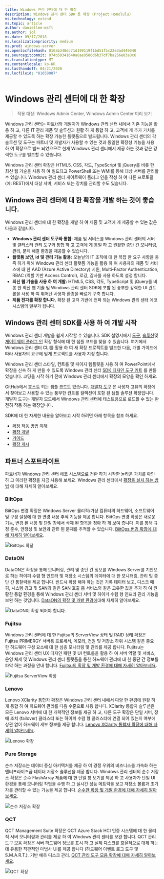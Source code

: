 ```yaml
---
title: Windows 관리 센터에 대 한 확장
description: Windows 관리 센터 SDK 용 확장 (Project Honolulu)
ms.technology: extend
ms.topic: article
author: daniellee-msft
ms.author: jol
ms.date: 09/17/2018
ms.localizationpriority: medium
ms.prod: windows-server
ms.openlocfilehash: 010ab340dc71d199119f1bd51fbc22e3ad449040
ms.sourcegitcommit: 074b59341640a8ae0586d6b37df7ba256e03a0c6
ms.translationtype: MT
ms.contentlocale: ko-KR
ms.lasthandoff: 04/21/2020
ms.locfileid: "81650087"
---
```

# <a name="extensions-for-windows-admin-center"></a>Windows 관리 센터에 대 한 확장

>적용 대상: Windows Admin Center, Windows Admin Center 미리 보기

Windows 관리 센터는 파트너와 개발자가 Windows 관리 센터 내에서 기존 기능을 활용 하 고, 다른 IT 관리 제품 및 솔루션과 원활 하 게 통합 하 고, 고객에 게 추가 가치를 제공할 수 있도록 하는 확장 가능한 플랫폼으로 빌드됩니다. Windows 관리 센터의 각 솔루션 및 도구는 파트너 및 개발자가 사용할 수 있는 것과 동일한 확장성 기능을 사용 하 여 확장으로 빌드 되었으므로 현재 Windows 관리 센터에서 제공 하는 것과 같은 강력한 도구를 빌드할 수 있습니다.

Windows 관리 센터 확장은 HTML5, CSS, 각도, TypeScript 및 jQuery를 비롯 한 최신 웹 기술을 사용 하 여 빌드되고 PowerShell 또는 WMI를 통해 대상 서버를 관리할 수 있습니다. Windows 관리 센터 게이트웨이 플러그 인을 작성 하 여 다른 프로토콜 (예: REST)에서 대상 서버, 서비스 또는 장치를 관리할 수도 있습니다.

## <a name="why-you-should-consider-developing-an-extension-for-windows-admin-center"></a>Windows 관리 센터에 대 한 확장을 개발 하는 것이 좋습니다.

Windows 관리 센터에 대 한 확장을 개발 하 여 제품 및 고객에 게 제공할 수 있는 값은 다음과 같습니다.

- **Windows 관리 센터 도구와 통합:** 제품 및 서비스를 Windows 관리 센터의 서버 및 클러스터 관리 도구와 통합 하 고 고객에 게 통일 하 고 원활한 종단 간 모니터링, 관리, 문제 해결 환경을 제공할 수 있습니다.
- **플랫폼 보안, id 및 관리 기능 활용:** 오늘날의 IT 조직에 대 한 복잡 한 요구 사항을 충족 하기 위해 Windows 관리 센터 플랫폼 기능을 활용 하 여 사용자의 제품 및 서비스에 대 한 AAD (Azure Active Directory) 지원, Multi-Factor Authentication, RBAC (역할 기반 Access Control), 로깅, 감사를 사용 하도록 설정 합니다.
- **최신 웹 기술을 사용 하 여 개발:** HTML5, CSS, 각도, TypeScript 및 jQuery를 비롯 한 최신 웹 기술 및 Windows 관리 센터 SDK에 포함 된 풍부한 강력한 UI 컨트롤을 사용 하 여 뛰어난 사용자 환경을 빠르게 구축 합니다.
- **제품 전파를 확장 합니다.** 확장 된 고객 기반에 전파 되는 Windows 관리 센터 에코 시스템의 일부가 됩니다.

## <a name="start-developing-with-the-windows-admin-center-sdk"></a>Windows 관리 센터 SDK를 사용 하 여 개발 시작

Windows 관리 센터 개발을 쉽게 시작할 수 있습니다.  SDK 설명서에서 [도구](develop-tool.md), [솔루션](develop-solution.md)및 [게이트웨이 플러그 인](develop-gateway-plugin.md) 확장 형식에 대 한 샘플 코드를 찾을 수 있습니다. 여기에서 Windows 관리 센터 CLI를 활용 하 여 새 확장 프로젝트를 빌드한 다음, 개별 가이드에 따라 사용자의 요구에 맞게 프로젝트를 사용자 지정 합니다.

Windows 관리 센터 스타일, 컨트롤 및 페이지 템플릿을 사용 하 여 PowerPoint에서 확장을 신속 하 게 만들 수 있도록 Windows 관리 센터 [SDK 디자인 도구 키트](https://github.com/Microsoft/windows-admin-center-sdk/blob/master/WindowsAdminCenterDesignToolkit.zip) 를 만들었습니다. 코딩을 시작 하기 전에 Windows 관리 센터에서 확장의 모양을 확인 하세요.

GitHub에서 호스트 되는 샘플 코드도 있습니다. [개발자 도구](https://aka.ms/wacsdk) 은 사용자 고유의 확장에서 찾아보고 사용할 수 있는 풍부한 컨트롤 컬렉션이 포함 된 샘플 솔루션 확장입니다. 개발자 도구는 개발자 모드에서 Windows 관리 센터에 테스트용으로 로드할 수 있는 완전히 작동 하는 확장입니다.

SDK에 대 한 자세한 내용을 알아보고 시작 하려면 아래 항목을 참조 하세요.

- [확장 작동 방법 이해](understand-extensions.md)
- [확장 개발](developing-extensions.md)
- [가이드](guides.md)
- [확장 게시](publish-extensions.md)

## <a name="partner-spotlight"></a>파트너 스포트라이트

파트너가 Windows 관리 센터 에코 시스템으로 전환 하기 시작한 놀라운 가치를 확인 하 고 이러한 확장을 지금 사용해 보세요. Windows 관리 센터에서 [확장을 설치 하는 방법](../configure/using-extensions.md) 에 대해 자세히 알아보세요.

### <a name="biitops"></a>BiitOps
BiitOps 변경 확장은 Windows Server 물리적/가상 컴퓨터의 하드웨어, 소프트웨어 및 구성 설정에 대 한 변경 내용 추적 기능을 제공 합니다. BiitOps 변경 확장은 새로운 기능, 변경 된 내용 및 단일 창에서 삭제 된 항목을 정확 하 게 보여 줍니다 .이를 통해 규정 준수, 안정성 및 보안과 관련 된 문제를 추적할 수 있습니다. [BiitOps 변경 확장에 대해 자세히 알아보세요](case-studies/biitops.md).

![BiitOps 확장](../media/extensibility-overview/biitops-1.png)

### <a name="dataon"></a>DataON

DataON은 확장을 통해 모니터링, 관리 및 종단 간 정보를 Windows Server를 기반으로 하는 하이퍼 수렴 형 인프라 및 저장소 시스템의 데이터에 대 한 모니터링, 관리 및 종단 간 통찰력을 제공 합니다. 반드시 확장 해야 하는 것은 기록 데이터 보고, 디스크 매핑, 시스템 경고 및 SAN과 같은 SAN 호출 홈 서비스와 같은 고유한 값을 추가 하 여 원활한 통합 환경을 통해 Windows 관리 센터 서버 및 하이퍼 수렴 형 인프라 관리 기능을 보완 하는 것입니다. [DataON의 확장 및 개발 환경에](case-studies/dataon.md)대해 자세히 알아보세요.

![DataON이 확장 되어야 합니다.](../media/extensibility-overview/dataon-must-extension.png)

### <a name="fujitsu"></a>Fujitsu

Windows 관리 센터에 대 한 Fujitsu의 ServerView 상태 및 RAID 상태 확장은 Fujitsu PRIMERGY 서버용 프로세서, 메모리, 전원 및 저장소 하위 시스템 같은 중요 한 하드웨어 구성 요소에 대 한 심층 모니터링 및 관리를 제공 합니다. Fujitsu는 Windows 관리 센터 UX 디자인 패턴 및 UI 컨트롤을 활용 하 여 서버 역할 및 서비스, 운영 체제 및 Windows 관리 센터 플랫폼을 통한 하드웨어 관리에 대 한 종단 간 정보를 파악 하는 과정을 안내 합니다. [Fujitsu의 확장 및 개발 환경에 대해 자세히 알아보세요](case-studies/fujitsu.md).

![Fujitsu ServerView 확장](../media/extensibility-overview/fujitsu-serverview-extension.png)

### <a name="lenovo"></a>Lenovo

Lenovo XClarity 통합자 확장은 Windows 관리 센터 내에서 다양 한 환경에 원활 하 게 통합 하 여 하드웨어 관리를 다음 수준으로 사용 합니다. XClarity 통합자 솔루션은 모든 Lenovo 서버에 대 한 개략적인 정보를 제공 하 고, 다른 도구 확장은 단일 서버, 장애 조치 (failover) 클러스터 또는 하이퍼 수렴 형 클러스터에 연결 되어 있는지 여부에 상관 없이 하드웨어 세부 정보를 제공 합니다. [Lenovo XClarity 통합자 확장에 대해 자세히 알아보세요](case-studies/lenovo.md).

![Lenovo 확장](../media/extensibility-overview/lenovo-extension.png)

### <a name="pure-storage"></a>Pure Storage

순수 저장소는 데이터 중심 아키텍처를 제공 하 여 경쟁 우위의 비즈니스를 가속화 하는 엔터프라이즈급 데이터 저장소 솔루션을 제공 합니다. Windows 관리 센터의 순수 저장소 확장은 순수 FlashArray 제품에 대 한 단일 창 보기를 제공 하 고 사용자가 단일 UI 환경을 통해 모니터링 작업을 수행 하 고 실시간 성능 메트릭을 보고 저장소 볼륨과 초기자를 관리할 수 있는 기능을 제공 합니다. [순수한 확장 및 개발 환경에 대해 자세히 알아보세요](case-studies/purestorage.md).

![순수 저장소 확장](../media/extensibility-overview/purestorage-extension.png)

### <a name="qct"></a>QCT

QCT Management Suite 확장은 QCT Azure Stack HCI 인증 시스템에 대 한 물리적 서버 모니터링과 관리를 제공 하 여 Windows 관리 센터를 보완 합니다. QCT 관리 도구 모음 확장은 서버 하드웨어 정보를 표시 하 고 실제 디스크를 효율적으로 대체 하는 데 유용한 직관적인 마법사 UI를 제공 합니다 (하드웨어 이벤트 로그 도구 및 S.M.A.R.T.). 기반 예측 디스크 관리. [QCT 관리 도구 모음 확장에 대해 자세히 알아보세요](case-studies/qct.md).

![QCT 확장](../media/extensibility-overview/qct-extension.png)